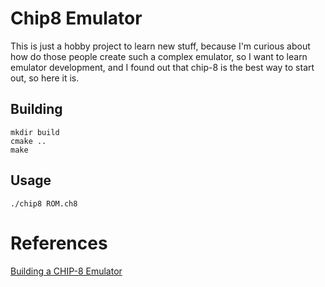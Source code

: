 # Chip8 Emulator
This is just a hobby project to learn new stuff, because I'm curious about how do those people create such a complex emulator, so I want to learn emulator development, and I found out that chip-8 is the best way to start out, so here it is.
## Building
    mkdir build
    cmake ..
    make
## Usage
    ./chip8 ROM.ch8
# References
[Building a CHIP-8 Emulator](https://austinmorlan.com/posts/chip8_emulator/)